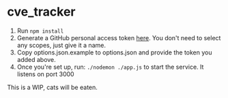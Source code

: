 cve_tracker
============

1. Run `npm install`
2. Generate a GitHub personal access token [here](https://github.com/settings/tokens). You don't need to select any scopes, just give it a name.
3. Copy options.json.example to options.json and provide the token you added above.
4. Once you're set up, run: `./nodemon ./app.js` to start the service. It listens on port 3000

This is a WIP, cats will be eaten.
